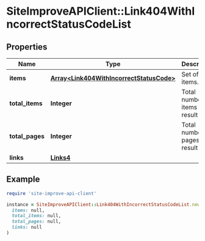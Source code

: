 # SiteImproveAPIClient::Link404WithIncorrectStatusCodeList

## Properties

| Name | Type | Description | Notes |
| ---- | ---- | ----------- | ----- |
| **items** | [**Array&lt;Link404WithIncorrectStatusCode&gt;**](Link404WithIncorrectStatusCode.md) | Set of items. |  |
| **total_items** | **Integer** | Total number of items in result set. |  |
| **total_pages** | **Integer** | Total number of pages in result set. |  |
| **links** | [**Links4**](Links4.md) |  | [optional] |

## Example

```ruby
require 'site-improve-api-client'

instance = SiteImproveAPIClient::Link404WithIncorrectStatusCodeList.new(
  items: null,
  total_items: null,
  total_pages: null,
  links: null
)
```

